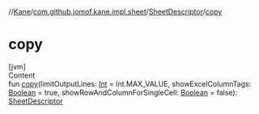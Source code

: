//[Kane](../../index.md)/[com.github.jomof.kane.impl.sheet](../index.md)/[SheetDescriptor](index.md)/[copy](copy.md)



# copy  
[jvm]  
Content  
fun [copy](copy.md)(limitOutputLines: [Int](https://kotlinlang.org/api/latest/jvm/stdlib/kotlin/-int/index.html) = Int.MAX_VALUE, showExcelColumnTags: [Boolean](https://kotlinlang.org/api/latest/jvm/stdlib/kotlin/-boolean/index.html) = true, showRowAndColumnForSingleCell: [Boolean](https://kotlinlang.org/api/latest/jvm/stdlib/kotlin/-boolean/index.html) = false): [SheetDescriptor](index.md)  



